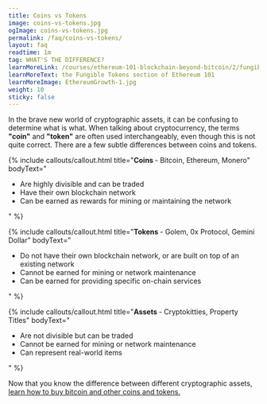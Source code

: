 ```yaml
---
title: Coins vs Tokens
image: coins-vs-tokens.jpg
ogImage: coins-vs-tokens.jpg
permalink: /faq/coins-vs-tokens/
layout: faq
readtime: 1m
tag: WHAT'S THE DIFFERENCE?
learnMoreLink: /courses/ethereum-101-blockchain-beyond-bitcoin/2/fungible-tokens/
learnMoreText: the Fungible Tokens section of Ethereum 101
learnMoreImage: EthereumGrowth-1.jpg
weight: 10
sticky: false
---
```

<span>In the brave new world of cryptographic assets, it can be confusing to determine what is what. When talking about cryptocurrency, the terms <strong>"coin"</strong> and <strong>"token"</strong> are often used interchangeably, even though this is not quite correct. There are a few subtle differences between coins and tokens.</span>

{% include callouts/callout.html
   title="<strong>Coins </strong>- Bitcoin, Ethereum, Monero"
	bodyText="<ul>
 	<li>Are highly divisible and can be traded</li>
 	<li>Have their own blockchain network</li>
 	<li>Can be earned as rewards for mining or maintaining the network</li>
</ul>"
%}

{% include callouts/callout.html
   title="<strong>Tokens </strong>- Golem, 0x Protocol, Gemini Dollar"
	bodyText="<ul>
 	<li>Do not have their own blockchain network, or are built on top of an existing network</li>
 	<li>Cannot be earned for mining or network maintenance</li>
 	<li>Can be earned for providing specific on-chain services</li>
</ul>"
%}

{% include callouts/callout.html
   title="<strong>Assets </strong>- Cryptokitties, Property Titles"
	bodyText="<ul>
 	<li>Are not divisible but can be traded</li>
 	<li>Cannot be earned for mining or network maintenance</li>
 	<li>Can represent real-world items</li>
</ul>"
%}

<span> Now that you know the difference between different cryptographic assets, <a href="/faq/how-to-buy-bitcoin/" target="_blank">learn how to buy bitcoin and other coins and tokens.</a></span> 
